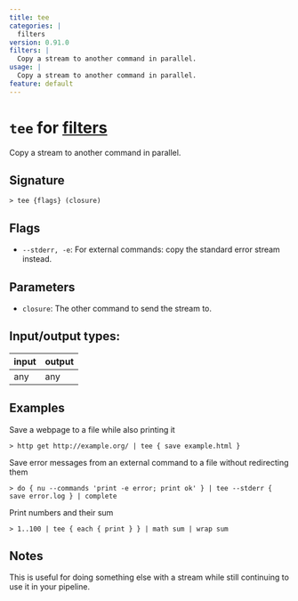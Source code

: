```yaml
---
title: tee
categories: |
  filters
version: 0.91.0
filters: |
  Copy a stream to another command in parallel.
usage: |
  Copy a stream to another command in parallel.
feature: default
---
```

<!-- This file is automatically generated. Please edit the command in https://github.com/nushell/nushell instead. -->

# `tee` for [filters](/commands/categories/filters.md)

<div class='command-title'>Copy a stream to another command in parallel.</div>

## Signature

```> tee {flags} (closure)```

## Flags

 -  `--stderr, -e`: For external commands: copy the standard error stream instead.

## Parameters

 -  `closure`: The other command to send the stream to.


## Input/output types:

| input | output |
| ----- | ------ |
| any   | any    |

## Examples

Save a webpage to a file while also printing it
```nu
> http get http://example.org/ | tee { save example.html }

```

Save error messages from an external command to a file without redirecting them
```nu
> do { nu --commands 'print -e error; print ok' } | tee --stderr { save error.log } | complete

```

Print numbers and their sum
```nu
> 1..100 | tee { each { print } } | math sum | wrap sum

```

## Notes
This is useful for doing something else with a stream while still continuing to
use it in your pipeline.